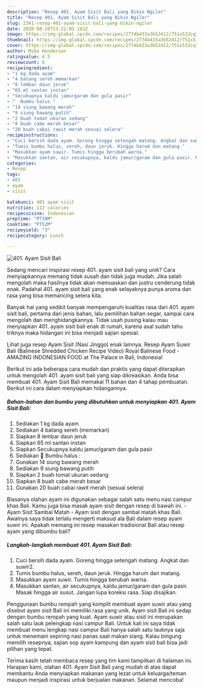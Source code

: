 ```yaml
---
description: "Resep 401. Ayam Sisit Bali yang Bikin Ngiler"
title: "Resep 401. Ayam Sisit Bali yang Bikin Ngiler"
slug: 2341-resep-401-ayam-sisit-bali-yang-bikin-ngiler
date: 2020-08-26T23:21:03.182Z
image: https://img-global.cpcdn.com/recipes/2774b433a3b52412/751x532cq70/401-ayam-sisit-bali-foto-resep-utama.jpg
thumbnail: https://img-global.cpcdn.com/recipes/2774b433a3b52412/751x532cq70/401-ayam-sisit-bali-foto-resep-utama.jpg
cover: https://img-global.cpcdn.com/recipes/2774b433a3b52412/751x532cq70/401-ayam-sisit-bali-foto-resep-utama.jpg
author: Mike Henderson
ratingvalue: 4.5
reviewcount: 6
recipeingredient:
- "1 kg dada ayam"
- "4 batang sereh memarkan"
- "8 lembar daun jeruk"
- "65 ml santan instan"
- "Secukupnya kaldu jamurgaram dan gula pasir"
- "  Bumbu halus "
- "14 siung bawang merah"
- "9 siung bawang putih"
- "2 buah tomat ukuran sedang"
- "8 buah cabe merah besar"
- "20 buah cabai rawit merah sesuai selera"
recipeinstructions:
- "Cuci bersih dada ayam. Goreng hingga setengah matang. Angkat dan suwir2."
- "Tumis bumbu halus, sereh, daun jeruk. Hingga harum dan matang."
- "Masukkan ayam suwir. Tumis hingga berubah warna."
- "Masukkan santan, air secukupnya, kaldu jamur/garam dan gula pasir. Masak hingga air susut. Jangan lupa koreksi rasa. Siap disajikan."
categories:
- Resep
tags:
- 401
- ayam
- sisit

katakunci: 401 ayam sisit 
nutrition: 112 calories
recipecuisine: Indonesian
preptime: "PT38M"
cooktime: "PT52M"
recipeyield: "3"
recipecategory: Lunch

---
```



![401. Ayam Sisit Bali](https://img-global.cpcdn.com/recipes/2774b433a3b52412/751x532cq70/401-ayam-sisit-bali-foto-resep-utama.jpg)

Sedang mencari inspirasi resep 401. ayam sisit bali yang unik? Cara menyiapkannya memang tidak susah dan tidak juga mudah. Jika salah mengolah maka hasilnya tidak akan memuaskan dan justru cenderung tidak enak. Padahal 401. ayam sisit bali yang enak selayaknya punya aroma dan rasa yang bisa memancing selera kita.

Banyak hal yang sedikit banyak mempengaruhi kualitas rasa dari 401. ayam sisit bali, pertama dari jenis bahan, lalu pemilihan bahan segar, sampai cara mengolah dan menghidangkannya. Tidak usah pusing kalau mau menyiapkan 401. ayam sisit bali enak di rumah, karena asal sudah tahu triknya maka hidangan ini bisa menjadi sajian spesial.

Lihat juga resep Ayam Sisit (Nasi Jinggo) enak lainnya. Resep Ayam Suwir Bali (Balinese Shredded Chicken Recipe Video) Royal Balinese Food - AMAZING INDONESIAN FOOD at The Palace in Bali, Indonesia!


Berikut ini ada beberapa cara mudah dan praktis yang dapat diterapkan untuk mengolah 401. ayam sisit bali yang siap dikreasikan. Anda bisa membuat 401. Ayam Sisit Bali memakai 11 bahan dan 4 tahap pembuatan. Berikut ini cara dalam menyiapkan hidangannya.

<!--inarticleads1-->

##### Bahan-bahan dan bumbu yang dibutuhkan untuk menyiapkan 401. Ayam Sisit Bali:

1. Sediakan 1 kg dada ayam
1. Sediakan 4 batang sereh (memarkan)
1. Siapkan 8 lembar daun jeruk
1. Siapkan 65 ml santan instan
1. Siapkan Secukupnya kaldu jamur/garam dan gula pasir
1. Sediakan  💮 Bumbu halus :
1. Gunakan 14 siung bawang merah
1. Sediakan 9 siung bawang putih
1. Siapkan 2 buah tomat ukuran sedang
1. Siapkan 8 buah cabe merah besar
1. Gunakan 20 buah cabai rawit merah (sesuai selera)


Biasanya olahan ayam ini digunakan sebagai salah satu menu nasi campur khas Bali. Kamu juga bisa masak ayam sisit dengan resep di bawah ini. - Ayam Sisit Sambal Matah - Ayam sisit dengan sambal matah khas Bali. Awalnya saya tidak terlalu mengerti maksud ala Bali dalam resep ayam suwir ini. Apakah memang ini resep masakan tradisional Bali atau resep ayam yang dibumbu bali? 

<!--inarticleads2-->

##### Langkah-langkah membuat 401. Ayam Sisit Bali:

1. Cuci bersih dada ayam. Goreng hingga setengah matang. Angkat dan suwir2.
1. Tumis bumbu halus, sereh, daun jeruk. Hingga harum dan matang.
1. Masukkan ayam suwir. Tumis hingga berubah warna.
1. Masukkan santan, air secukupnya, kaldu jamur/garam dan gula pasir. Masak hingga air susut. Jangan lupa koreksi rasa. Siap disajikan.


Penggunaan bumbu rempah yang komplit membuat ayam suwir atau yang disebut ayam sisit Bali ini memiliki rasa yang unik. Ayam sisit Bali ini sedap dengan bumbu rempah yang kuat. Ayam suwir atau sisit ini merupakan salah satu lauk pelengkap nasi campur Bali. Untuk kali ini saya tidak membuat menu lengkap nasi campur Bali hanya salah satu lauknya saja untuk menemani sepiring nasi panas saat makan siang. Kalau bingung memilih resepnya, sajian sop ayam kampung dan ayam sisit bali bisa jadi pilihan yang tepat. 

Terima kasih telah membaca resep yang tim kami tampilkan di halaman ini. Harapan kami, olahan 401. Ayam Sisit Bali yang mudah di atas dapat membantu Anda menyiapkan makanan yang lezat untuk keluarga/teman maupun menjadi inspirasi untuk berjualan makanan. Selamat mencoba!
